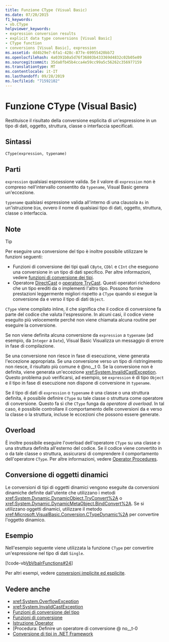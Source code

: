 ```yaml
---
title: Funzione CType (Visual Basic)
ms.date: 07/20/2015
f1_keywords:
- vb.CType
helpviewer_keywords:
- expression conversion results
- explicit data type conversions [Visual Basic]
- CType function
- conversions [Visual Basic], expression
ms.assetid: dd4b29e7-6fa1-428c-877e-69955420bb72
ms.openlocfilehash: 4a0391b0a5d76f36803b433369d4832c02b05e09
ms.sourcegitcommit: 35da8fb45b4cca4e59cc99a5c56262c356977159
ms.translationtype: MT
ms.contentlocale: it-IT
ms.lasthandoff: 09/28/2019
ms.locfileid: "71592102"
---
```

# <a name="ctype-function-visual-basic"></a>Funzione CType (Visual Basic)

Restituisce il risultato della conversione esplicita di un'espressione in un tipo di dati, oggetto, struttura, classe o interfaccia specificati.

## <a name="syntax"></a>Sintassi

```vb
CType(expression, typename)
```

## <a name="parts"></a>Parti

`expression` qualsiasi espressione valida. Se il valore di `expression` non è compreso nell'intervallo consentito da `typename`, Visual Basic genera un'eccezione.

`typename` qualsiasi espressione valida all'interno di una clausola `As` in un'istruzione `Dim`, ovvero il nome di qualsiasi tipo di dati, oggetto, struttura, classe o interfaccia.

## <a name="remarks"></a>Note

> [!TIP]
> Per eseguire una conversione del tipo è inoltre possibile utilizzare le funzioni seguenti:
>
> - Funzioni di conversione dei tipi quali `CByte`, `CDbl` e `CInt` che eseguono una conversione in un tipo di dati specifico. Per altre informazioni, vedere [funzioni di conversione dei tipi](../../../visual-basic/language-reference/functions/type-conversion-functions.md).
> - Operatore [DirectCast](../../../visual-basic/language-reference/operators/directcast-operator.md) o [operatore TryCast](../../../visual-basic/language-reference/operators/trycast-operator.md). Questi operatori richiedono che un tipo erediti da o implementi l'altro tipo. Possono fornire prestazioni leggermente migliori rispetto a `CType` quando si esegue la conversione da e verso il tipo di dati `Object`.

`CType` viene compilato inline, il che significa che il codice di conversione fa parte del codice che valuta l'espressione. In alcuni casi, il codice viene eseguito più velocemente perché non viene chiamata alcuna routine per eseguire la conversione.

Se non viene definita alcuna conversione da `expression` a `typename` (ad esempio, da `Integer` a `Date`), Visual Basic Visualizza un messaggio di errore in fase di compilazione.

Se una conversione non riesce in fase di esecuzione, viene generata l'eccezione appropriata. Se una conversione verso un tipo di ristringimento non riesce, il risultato più comune è @no__t 0. Se la conversione non è definita, viene generata un'eccezione <xref:System.InvalidCastException>. Questo problema può verificarsi, ad esempio, se `expression` è di tipo `Object` e il tipo in fase di esecuzione non dispone di conversione in `typename`.

Se il tipo di dati di `expression` o `typename` è una classe o una struttura definita, è possibile definire `CType` su tale classe o struttura come operatore di conversione. Questo fa sì che `CType` funga da *operatore di overload*. In tal caso, è possibile controllare il comportamento delle conversioni da e verso la classe o la struttura, incluse le eccezioni che possono essere generate.

## <a name="overloading"></a>Overload

È inoltre possibile eseguire l'overload dell'operatore `CType` su una classe o una struttura definita all'esterno del codice. Se il codice viene convertito in o da tale classe o struttura, assicurarsi di comprendere il comportamento dell'operatore `CType`. Per altre informazioni, vedere [Operator Procedures](../../../visual-basic/programming-guide/language-features/procedures/operator-procedures.md).

## <a name="converting-dynamic-objects"></a>Conversione di oggetti dinamici

Le conversioni di tipi di oggetti dinamici vengono eseguite da conversioni dinamiche definite dall'utente che utilizzano i metodi <xref:System.Dynamic.DynamicObject.TryConvert%2A> o <xref:System.Dynamic.DynamicMetaObject.BindConvert%2A>. Se si utilizzano oggetti dinamici, utilizzare il metodo <xref:Microsoft.VisualBasic.Conversion.CTypeDynamic%2A> per convertire l'oggetto dinamico.

## <a name="example"></a>Esempio

Nell'esempio seguente viene utilizzata la funzione `CType` per convertire un'espressione nel tipo di dati `Single`.

[!code-vb[VbVbalrFunctions#24](~/samples/snippets/visualbasic/VS_Snippets_VBCSharp/VbVbalrFunctions/VB/Class1.vb#24)]

Per altri esempi, vedere [conversioni implicite ed esplicite](../../../visual-basic/programming-guide/language-features/data-types/implicit-and-explicit-conversions.md).

## <a name="see-also"></a>Vedere anche

- <xref:System.OverflowException>
- <xref:System.InvalidCastException>
- [Funzioni di conversione del tipo](../../../visual-basic/language-reference/functions/type-conversion-functions.md)
- [Funzioni di conversione](../../../visual-basic/language-reference/functions/conversion-functions.md)
- [Istruzione Operator](../../../visual-basic/language-reference/statements/operator-statement.md)
- [Procedura: Definire un operatore di conversione @ no__t-0
- [Conversione di tipi in .NET Framework](../../../standard/base-types/type-conversion.md)
